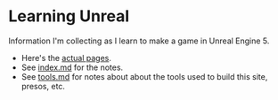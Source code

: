 # Learning Unreal

Information I'm collecting as I learn to make a game in Unreal Engine 5.

* Here's the [actual pages](https://asacamano.github.io/learning_unreal).
* See [index.md](index.md) for the notes.
* See [tools.md](tools.md) for notes about about the tools used to build this site, presos, etc.
